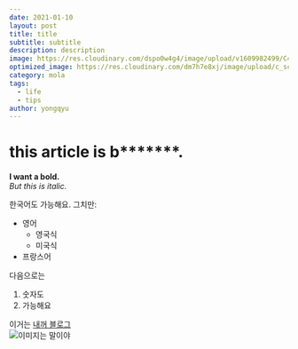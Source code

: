 ```yaml
---
date: 2021-01-10
layout: post
title: title
subtitle: subtitle
description: description
image: https://res.cloudinary.com/dspo0w4g4/image/upload/v1609982499/C4336DB8-8A38-40A2-A338-F3749536215F_k9jyaa.jpg
optimized_image: https://res.cloudinary.com/dm7h7e8xj/image/upload/c_scale,w_380/v1559825145/theme16_o0seet.jpg
category: mola
tags:
  - life
  - tips
author: yongqyu
---
```


# this article is b*******.

**I want a bold.**  
*But this is italic.*

한국어도 가능해요. 그치만:
* 영어
  * 영국식
  * 미국식
* 프랑스어
  
다음으로는
1. 숫자도
2. 가능해요

이거는 [내꺼 블로그](https://yongqyu.github.io)  
![이미지는 말이야](https://res.cloudinary.com/dm7h7e8xj/image/upload/c_scale,w_380/v1559825145/theme16_o0seet.jpg)
